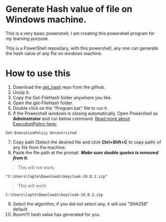 # Generate Hash value of file on Windows machine.

This is a very basic powershell, I am creating this powershell program for my learning purpose.

This is a PowerShell repositary, with this powershell, any one can generate the hash value of any file on windows machine.

# How to use this

1. Download the [get_hash](https://github.com/raviindia/get_hash/tree/main) repo from the github.
2. Unzip it.
3. Copy the Get-FileHash folder anywhere you like.
4. Open the get-FileHash folder.
5. Double click on the "Program.bat" file to run it.
6. If the Powershell windows is closing automatically, Open Powershell as **Adminstrator** and run below command. [Read more about ExecutionPolicy here:](https://learn.microsoft.com/en-us/powershell/module/microsoft.powershell.security/set-executionpolicy?view=powershell-7.4)
```
Set-ExecutionPolicy Unrestricted
```
7. Copy path (Select the desired file and click **Ctrl+Shft+C** to copy path) of any file from the machine.
8. Paste the file path at the prompt. ***Make sure double quotes is removed from it.***
>This will not work:
```
"C:\Users\lapto\Downloads\keycloak-24.0.2.zip"
```
>This will work:
```
C:\Users\lapto\Downloads\keycloak-24.0.2.zip
```
9. Select the algorithm, if you did not select any, it will use "SHA256" default.
10. Boom!!!! hash value has generated for you.
